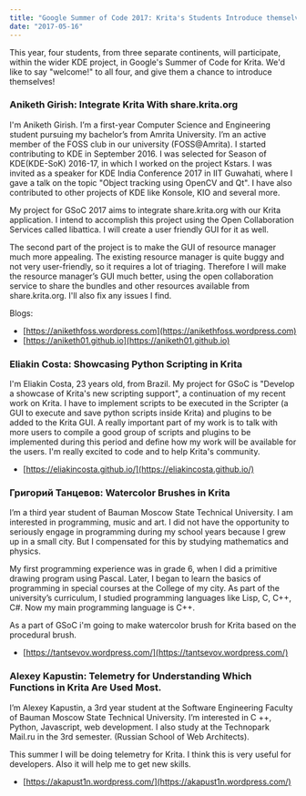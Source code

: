 ```yaml
---
title: "Google Summer of Code 2017: Krita's Students Introduce themselves"
date: "2017-05-16"
---
```


This year, four students, from three separate continents, will participate, within the wider KDE project, in Google's Summer of Code for Krita. We'd like to say "welcome!" to all four, and give them a chance to introduce themselves!

### Aniketh Girish: Integrate Krita With share.krita.org

I'm Aniketh Girish. I’m a first-year Computer Science and Engineering student pursuing my bachelor’s from Amrita University. I’m an active member of the FOSS club in our university (FOSS@Amrita). I started contributing to KDE in September 2016. I was selected for Season of KDE(KDE-SoK) 2016-17, in which I worked on the project Kstars. I was invited as a speaker for KDE India Conference 2017 in IIT Guwahati, where I gave a talk on the topic "Object tracking using OpenCV and Qt". I have also contributed to other projects of KDE like Konsole, KIO and several more.

My project for GSoC 2017 aims to integrate share.krita.org with our Krita application. I intend to accomplish this project using the Open Collaboration Services called libattica. I will create a user friendly GUI for it as well.

The second part of the project is to make the GUI of resource manager much more appealing. The existing resource manager is quite buggy and not very user-friendly, so it requires a lot of triaging. Therefore I will make the resource manager’s GUI much better, using the open collaboration service to share the bundles and other resources available from share.krita.org. I'll also fix any issues I find.

Blogs:

- [https://anikethfoss.wordpress.com](https://anikethfoss.wordpress.com)
- [https://aniketh01.github.io](https://aniketh01.github.io)

### Eliakin Costa: Showcasing Python Scripting in Krita

I'm Eliakin Costa, 23 years old, from Brazil. My project for GSoC is "Develop a showcase of Krita's new scripting support", a continuation of my recent work on Krita. I have to implement scripts to be executed in the Scripter (a GUI to execute and save python scripts inside Krita) and plugins to be added to the Krita GUI. A really important part of my work is to talk with more users to compile a good group of scripts and plugins to be implemented during this period and define how my work will be available for the users. I'm really excited to code and to help Krita's community.

- [https://eliakincosta.github.io/](https://eliakincosta.github.io/)

### Григорий Танцевов: Watercolor Brushes in Krita

I’m a third year student of Bauman Moscow State Technical University. I am interested in programming, music and art. I did not have the opportunity to seriously engage in programming during my school years because I grew up in a small city. But I compensated for this by studying mathematics and physics.

My first programming experience was in grade 6, when I did a primitive drawing program using Pascal. Later, I began to learn the basics of programming in special courses at the College of my city. As part of the university’s curriculum, I studied programming languages like Lisp, C, C++, C#. Now my main programming language is C++.

As a part of GSoC i'm going to make watercolor brush for Krita based on the procedural brush.

- [https://tantsevov.wordpress.com/](https://tantsevov.wordpress.com/)

### Alexey Kapustin: Telemetry for Understanding Which Functions in Krita Are Used Most.

I’m Alexey Kapustin, a 3rd year student at the Software Engineering Faculty of Bauman Moscow State Technical University. I’m interested in C ++, Python, Javascript, web development. I also study at the Technopark Mail.ru in the 3rd semester. (Russian School of Web Architects).

This summer I will be doing telemetry for Krita. I think this is very useful for developers. Also it will help me to get new skills.

- [https://akapust1n.wordpress.com/](https://akapust1n.wordpress.com/)

